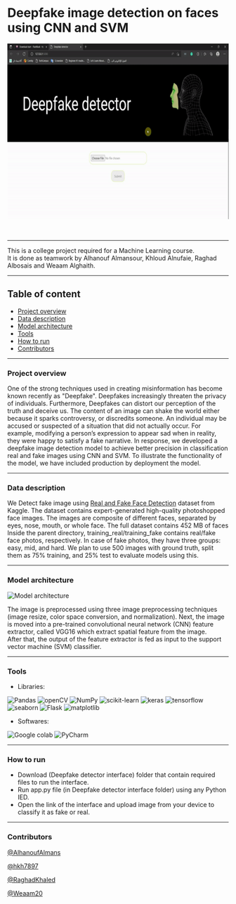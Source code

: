 # Deepfake image detection on faces using CNN and SVM

<div align="center">
<p>
<img src="ezgif.com-gif-maker (1).gif" width="700" height="400"/>
</p>
<br>
<div>
</div>
</div>


---
This is a college project required for a Machine Learning course.<br>
It is done as teamwork by Alhanouf Almansour, Khloud Alnufaie, Raghad Albosais and Weaam Alghaith.

---
## Table of content
* [Project overview](#project-overview)
* [Data description](#data-description)
* [Model architecture](#model-architecture)
* [Tools](#tools)
* [How to run](#how-to-run)
* [Contributors](#contributors)
---

### Project overview

One of the strong techniques used in creating misinformation has become known recently as "Deepfake". Deepfakes increasingly threaten the privacy of individuals. Furthermore, Deepfakes can distort our perception of the truth and deceive us. The content of an image can shake the world either because it sparks controversy, or discredits someone. An individual may be accused or suspected of a situation that did not actually occur. For example, modifying a person’s expression to appear sad when in reality, they were happy to satisfy a fake narrative. In response, we developed a deepfake image detection model to achieve better precision in classification real and fake images using CNN and SVM. To illustrate the functionality of the model, we have included production by deployment the model.

---

### Data description

We Detect fake image using [Real and Fake Face Detection](https://www.kaggle.com/datasets/ciplab/real-and-fake-face-detection) dataset from Kaggle.
The dataset contains expert-generated high-quality photoshopped face images. 
The images are composite of different faces, separated by eyes, nose, mouth, or whole face. 
The full dataset contains 452 MB of faces Inside the parent directory, training_real/training_fake contains real/fake face photos, respectively. 
In case of fake photos, they have three groups: easy, mid, and hard. We plan to use 500 images with ground truth, split them as 75% training, and 25% test to evaluate models using this.


---

### Model architecture

![Model architecture](https://user-images.githubusercontent.com/68460588/166117329-f3a011bc-9a74-479f-81bc-1d8247d12af7.jpg)

The image is preprocessed using three image preprocessing techniques (image resize, color space conversion, and normalization). 
Next, the image is moved into a pre-trained convolutional neural network (CNN) feature extractor, called VGG16 which extract spatial feature from the image.  
After that, the output of the feature extractor is fed as input to the support vector machine (SVM) classifier.

---

### Tools

- Libraries: 

![Pandas](https://img.shields.io/badge/pandas-330F63??style=flat&logo=pandas&logoColor=white)
![openCV](https://img.shields.io/badge/openCV-%23F7931E.svg??style=flat&logo=openCV&logoColor=black&color=9cf)
![NumPy](https://img.shields.io/badge/numpy-%23013243.svg??style=flat&logo=numpy&logoColor=white)
![scikit-learn](https://img.shields.io/badge/scikit--learn-%23F7931E.svg??style=flat&logo=scikit-learn&logoColor=white)
![keras](https://img.shields.io/badge/keras-%23000.svg??style=flat&logo=keras&logoColor=white&color=red)
![tensorflow](https://img.shields.io/badge/tensorflow-%23000.svg??style=flat&logo=tensorflow&logoColor=white&color=green)
![seaborn](https://img.shields.io/badge/seaborn-%2006600.svg??style=flat&color=blue)
![Flask](https://img.shields.io/badge/Flask-%233F4F75.svg??style=flat&logo=flask&logoColor=white)
![matplotlib](https://img.shields.io/badge/matplotlib-%233F4F75.svg??style=flat&&logo=matplotlib&color=yellow)


- Softwares: 

![Google colab](https://img.shields.io/badge/Googlel%20Colab-0078d7.svg??style=flat&logo=google-colab&logoColor=orang)
![PyCharm](https://img.shields.io/badge/PyCharm-%233F4F75.svg??style=flat&logo=pycharm&logoColor=white)

---

### How to run
-	Download (Deepfake detector interface) folder that contain required files to run the interface. 
-	Run app.py file (in Deepfake detector interface folder) using any Python IED. 
-	Open the link of the interface and upload image from your device to classify it as fake or real.


---

### Contributors

[@AlhanoufAlmans](https://github.com/AlhanoufAlmans)

[@hkh7897](https://github.com/hkh7897)

[@RaghadKhaled](https://github.com/RaghadKhaled)

[@Weaam20](https://github.com/Weaam20)
